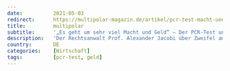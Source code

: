 ```yaml
---
date:          2021-05-03
redirect:      https://multipolar-magazin.de/artikel/pcr-test-macht-und-geld
title:         multipolar
subtitle:      '„Es geht um sehr viel Macht und Geld“ – Der PCR-Test und die Chancen für die Aufklärung'
description:   'Der Rechtsanwalt Prof. Alexander Jacobi über Zweifel am PCR-Test'
country:       DE
categories:    [Wirtschaft]
tags:          [pcr-test, geld]
---
```

